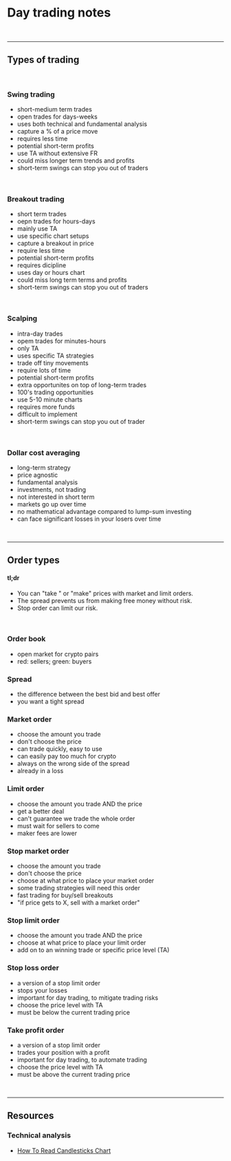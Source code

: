 # Day trading notes

<br>

---

## Types of trading

<br>

### Swing trading

* short-medium term trades
* open trades for days-weeks
* uses both technical and fundamental analysis
* capture a % of a price move
* requires less time
* potential short-term profits
* use TA without extensive FR
* could miss longer term trends and profits
* short-term swings can stop you out of traders

<br>

### Breakout trading

* short term trades
* oepn trades for hours-days
* mainly use TA
* use specific chart setups
* capture a breakout in price
* require less time
* potential short-term profits
* requires dicipline
* uses day or hours chart
* could miss long term terms and profits
* short-term swings can stop you out of traders

<br>

### Scalping

* intra-day trades
* opem trades for minutes-hours
* only TA
* uses specific TA strategies
* trade off tiny movements
* require lots of time
* potential short-term profits
* extra opportunites on top of long-term trades
* 100's trading opportunities 
* use 5-10 minute charts
* requires more funds
* difficult to implement
* short-term swings can stop you out of trader


<br>

### Dollar cost averaging

* long-term strategy
* price agnostic
* fundamental analysis
* investments, not trading
* not interested in short term
* markets go up over time
* no mathematical advantage compared to lump-sum investing
* can face significant losses in your losers over time


<br>


----

## Order types


#### tl;dr

* You can "take " or "make" prices with market and limit orders.
* The spread prevents us from making free money without risk.
* Stop order can limit our risk.

<br>

### Order book

  * open market for crypto pairs
  * red: sellers; green: buyers

### Spread

  * the difference between the best bid and best offer
  * you want a tight spread 

### Market order

  * choose the amount you trade
  * don't choose the price
  * can trade quickly, easy to use
  * can easily pay too much for crypto
  * always on the wrong side of the spread
  * already in a loss


### Limit order

  * choose the amount you trade AND the price
  * get a better deal
  * can't guarantee we trade the whole order
  * must wait for sellers to come
  * maker fees are lower

### Stop market order 

  * choose the amount you trade
  * don't choose the price
  * choose at what price to place your market order
  * some trading strategies will need this order
  * fast trading for buy/sell breakouts 
  * "if price gets to X, sell with a market order"

### Stop limit order

  * choose the amount you trade AND the price
  * choose at what price to place your limit order
  * add on to an winning trade or specific price level (TA)


### Stop loss order

* a version of a stop limit order
* stops your losses
* important for day trading, to mitigate trading risks
* choose the price level with TA
* must be below the current trading price


### Take profit order

* a version of a stop limit order
* trades your position with a profit
* important for day trading, to automate trading
* choose the price level with TA
* must be above the current trading price 


<br>


---

## Resources

### Technical analysis

* [How To Read Candlesticks Chart](https://www.youtube.com/watch?v=9fqBykOBeCg)
